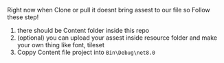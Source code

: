 Right now when Clone or pull it doesnt bring assest to our file so
Follow these step!

1. there should be Content folder inside this repo
2. (optional) you can upload your assest inside resource folder and make your own thing like font, tileset
3. Coppy Content file project into `Bin\Debug\net8.0`
